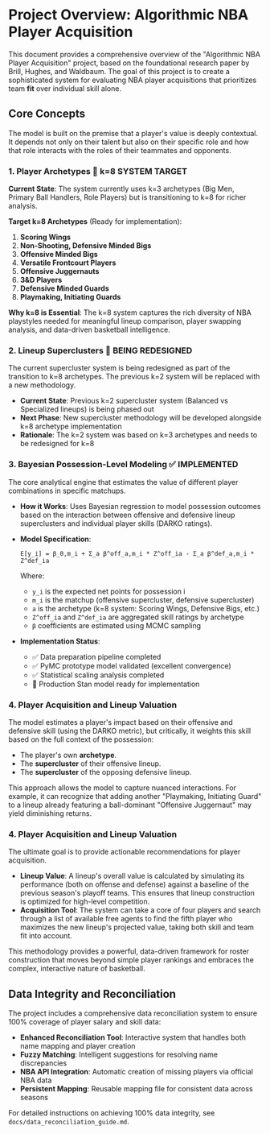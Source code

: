 # Project Overview: Algorithmic NBA Player Acquisition

This document provides a comprehensive overview of the "Algorithmic NBA Player Acquisition" project, based on the foundational research paper by Brill, Hughes, and Waldbaum. The goal of this project is to create a sophisticated system for evaluating NBA player acquisitions that prioritizes team **fit** over individual skill alone.

## Core Concepts

The model is built on the premise that a player's value is deeply contextual. It depends not only on their talent but also on their specific role and how that role interacts with the roles of their teammates and opponents.

### 1. Player Archetypes 🎯 **k=8 SYSTEM TARGET**

**Current State**: The system currently uses k=3 archetypes (Big Men, Primary Ball Handlers, Role Players) but is transitioning to k=8 for richer analysis.

**Target k=8 Archetypes** (Ready for implementation):
  1. **Scoring Wings**
  2. **Non-Shooting, Defensive Minded Bigs**
  3. **Offensive Minded Bigs**
  4. **Versatile Frontcourt Players**
  5. **Offensive Juggernauts**
  6. **3&D Players**
  7. **Defensive Minded Guards**
  8. **Playmaking, Initiating Guards**

**Why k=8 is Essential**: The k=8 system captures the rich diversity of NBA playstyles needed for meaningful lineup comparison, player swapping analysis, and data-driven basketball intelligence.

### 2. Lineup Superclusters 🔄 **BEING REDESIGNED**

The current supercluster system is being redesigned as part of the transition to k=8 archetypes. The previous k=2 system will be replaced with a new methodology.

- **Current State**: Previous k=2 supercluster system (Balanced vs Specialized lineups) is being phased out
- **Next Phase**: New supercluster methodology will be developed alongside k=8 archetype implementation
- **Rationale**: The k=2 system was based on k=3 archetypes and needs to be redesigned for k=8

### 3. Bayesian Possession-Level Modeling ✅ **IMPLEMENTED**

The core analytical engine that estimates the value of different player combinations in specific matchups.

- **How it Works**: Uses Bayesian regression to model possession outcomes based on the interaction between offensive and defensive lineup superclusters and individual player skills (DARKO ratings).

- **Model Specification**:
  ```
  E[y_i] = β_0,m_i + Σ_a β^off_a,m_i * Z^off_ia - Σ_a β^def_a,m_i * Z^def_ia
  ```
  Where:
  - `y_i` is the expected net points for possession i
  - `m_i` is the matchup (offensive supercluster, defensive supercluster)
  - `a` is the archetype (k=8 system: Scoring Wings, Defensive Bigs, etc.)
  - `Z^off_ia` and `Z^def_ia` are aggregated skill ratings by archetype
  - `β` coefficients are estimated using MCMC sampling

- **Implementation Status**:
  - ✅ Data preparation pipeline completed
  - ✅ PyMC prototype model validated (excellent convergence)
  - ✅ Statistical scaling analysis completed
  - 🔄 Production Stan model ready for implementation

### 4. Player Acquisition and Lineup Valuation

The model estimates a player's impact based on their offensive and defensive skill (using the DARKO metric), but critically, it weights this skill based on the full context of the possession:
- The player's own **archetype**.
- The **supercluster** of their offensive lineup.
- The **supercluster** of the opposing defensive lineup.

This approach allows the model to capture nuanced interactions. For example, it can recognize that adding another "Playmaking, Initiating Guard" to a lineup already featuring a ball-dominant "Offensive Juggernaut" may yield diminishing returns.

### 4. Player Acquisition and Lineup Valuation

The ultimate goal is to provide actionable recommendations for player acquisition.

- **Lineup Value**: A lineup's overall value is calculated by simulating its performance (both on offense and defense) against a baseline of the previous season's playoff teams. This ensures that lineup construction is optimized for high-level competition.
- **Acquisition Tool**: The system can take a core of four players and search through a list of available free agents to find the fifth player who maximizes the new lineup's projected value, taking both skill and team fit into account.

This methodology provides a powerful, data-driven framework for roster construction that moves beyond simple player rankings and embraces the complex, interactive nature of basketball.

## Data Integrity and Reconciliation

The project includes a comprehensive data reconciliation system to ensure 100% coverage of player salary and skill data:

- **Enhanced Reconciliation Tool**: Interactive system that handles both name mapping and player creation
- **Fuzzy Matching**: Intelligent suggestions for resolving name discrepancies
- **NBA API Integration**: Automatic creation of missing players via official NBA data
- **Persistent Mapping**: Reusable mapping file for consistent data across seasons

For detailed instructions on achieving 100% data integrity, see `docs/data_reconciliation_guide.md`.
